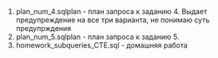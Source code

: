 1. plan_num_4.sqlplan - план запроса к заданию 4. Выдает предупреждение на все три варианта, не понимаю суть предупрждения
2. plan_num_5.sqlplan - план запроса к заданию 5.
3. homework_subqueries_CTE.sql - домашняя работа